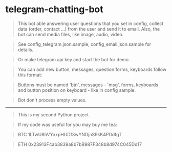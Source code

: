 # telegram-chatting-bot

> This bot able answering user questions that you set in config, collect data (order, contact ...) from the user and send it to email. Also, the bot can send media files, like image, audio, video.

> See config_telegram.json.sample, config_email.json.sample for details.

> Or make telegram api key and start the bot for demo.

> You can add new button, messages, question forms, keyboards follow this format:

> Buttons must be named 'btn<number>', messages - 'msg<number>', forms, keyboards and button position on keyboard - like in config sample. 


> Bot don't process empty values.

---

> This is my second Python project

> If my code was useful for you may buy me tea: 

> BTC 1LTwU8hVYxxpHUDf3wYNDjnS9kK4PDdtgT

> ETH 0x23913F4ab3839a8b7bB987F348b8d974C045Dd17

